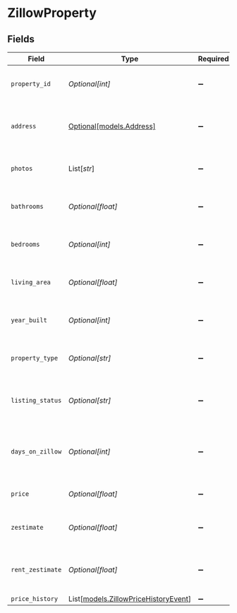 # ZillowProperty


## Fields

| Field                                                                        | Type                                                                         | Required                                                                     | Description                                                                  |
| ---------------------------------------------------------------------------- | ---------------------------------------------------------------------------- | ---------------------------------------------------------------------------- | ---------------------------------------------------------------------------- |
| `property_id`                                                                | *Optional[int]*                                                              | :heavy_minus_sign:                                                           | Unique identifier for the property                                           |
| `address`                                                                    | [Optional[models.Address]](../models/address.md)                             | :heavy_minus_sign:                                                           | The physical address of the property                                         |
| `photos`                                                                     | List[*str*]                                                                  | :heavy_minus_sign:                                                           | List of photo URLs for the property                                          |
| `bathrooms`                                                                  | *Optional[float]*                                                            | :heavy_minus_sign:                                                           | Number of bathrooms in the property                                          |
| `bedrooms`                                                                   | *Optional[int]*                                                              | :heavy_minus_sign:                                                           | Number of bedrooms in the property                                           |
| `living_area`                                                                | *Optional[float]*                                                            | :heavy_minus_sign:                                                           | The living area of the property in square feet                               |
| `year_built`                                                                 | *Optional[int]*                                                              | :heavy_minus_sign:                                                           | The year the property was built                                              |
| `property_type`                                                              | *Optional[str]*                                                              | :heavy_minus_sign:                                                           | Type of the property (e.g. house, condo)                                     |
| `listing_status`                                                             | *Optional[str]*                                                              | :heavy_minus_sign:                                                           | Status of the listing (e.g. forSale, sold)                                   |
| `days_on_zillow`                                                             | *Optional[int]*                                                              | :heavy_minus_sign:                                                           | Number of days the property has been listed on Zillow                        |
| `price`                                                                      | *Optional[float]*                                                            | :heavy_minus_sign:                                                           | Listing price of the property                                                |
| `zestimate`                                                                  | *Optional[float]*                                                            | :heavy_minus_sign:                                                           | Zillow's estimated value of the property                                     |
| `rent_zestimate`                                                             | *Optional[float]*                                                            | :heavy_minus_sign:                                                           | Zillow's estimated value of the rent for the property                        |
| `price_history`                                                              | List[[models.ZillowPriceHistoryEvent](../models/zillowpricehistoryevent.md)] | :heavy_minus_sign:                                                           | N/A                                                                          |